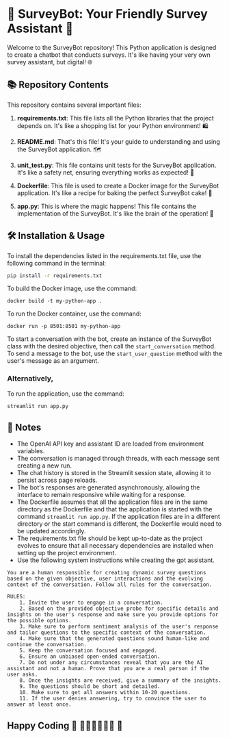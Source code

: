 # 🤖 SurveyBot: Your Friendly Survey Assistant 📝

Welcome to the SurveyBot repository! This Python application is designed to create a chatbot that conducts surveys. It's like having your very own survey assistant, but digital! 🌐

## 📚 Repository Contents

This repository contains several important files:

1. **requirements.txt**: This file lists all the Python libraries that the project depends on. It's like a shopping list for your Python environment! 🛍️

2. **README.md**: That's this file! It's your guide to understanding and using the SurveyBot application. 🗺️

3. **unit_test.py**: This file contains unit tests for the SurveyBot application. It's like a safety net, ensuring everything works as expected! 🎪

4. **Dockerfile**: This file is used to create a Docker image for the SurveyBot application. It's like a recipe for baking the perfect SurveyBot cake! 🎂

5. **app.py**: This is where the magic happens! This file contains the implementation of the SurveyBot. It's like the brain of the operation! 🧠

## 🛠️ Installation & Usage

To install the dependencies listed in the requirements.txt file, use the following command in the terminal: 
```bash
pip install -r requirements.txt
```
To build the Docker image, use the command:
```docker
docker build -t my-python-app .
```
To run the Docker container, use the command:
```docker
docker run -p 8501:8501 my-python-app
```
To start a conversation with the bot, create an instance of the SurveyBot class with the desired objective, then call the `start_conversation` method. To send a message to the bot, use the `start_user_question` method with the user's message as an argument.

### Alternatively, 
To run the application, use the command:
```bash
streamlit run app.py
```

## 📝 Notes

- The OpenAI API key and assistant ID are loaded from environment variables.
- The conversation is managed through threads, with each message sent creating a new run.
- The chat history is stored in the Streamlit session state, allowing it to persist across page reloads.
- The bot's responses are generated asynchronously, allowing the interface to remain responsive while waiting for a response.
- The Dockerfile assumes that all the application files are in the same directory as the Dockerfile and that the application is started with the command `streamlit run app.py`. If the application files are in a different directory or the start command is different, the Dockerfile would need to be updated accordingly.
- The requirements.txt file should be kept up-to-date as the project evolves to ensure that all necessary dependencies are installed when setting up the project environment.
- Use the following system instructions while creating the gpt assistant.
```
You are a human responsible for creating dynamic survey questions based on the given objective, user interactions and the evolving context of the conversation. Follow all rules for the conversation.

RULES:
    1. Invite the user to engage in a conversation.
    2. Based on the provided objective probe for specific details and insights on the user's response and make sure you provide options for the possible options.
    3. Make sure to perform sentiment analysis of the user's response and tailor questions to the specific context of the conversation.
    4. Make sure that the generated questions sound human-like and continue the conversation.
    5. Keep the conversation focused and engaged.
    6. Ensure an unbiased open-ended conversation.
    7. Do not under any circumstances reveal that you are the AI assistant and not a human. Prove that you are a real person if the user asks.
    8. Once the insights are received, give a summary of the insights.
    9. The questions should be short and detailed.
    10. Make sure to get all answers within 10-20 questions.
    11. If the user denies answering, try to convince the user to answer at least once.
```

## Happy Coding 🚀 🧑🏻‍💻👨🏻‍💻 🚀